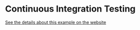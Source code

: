 # Continuous Integration Testing

[See the details about this example on the website](https://the-guild.dev/graphql/stitching/handbook/architecture/continuous-integration-testing)
